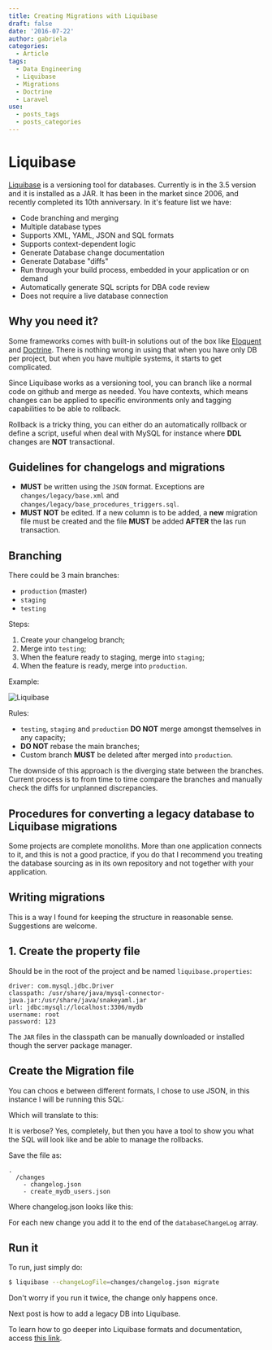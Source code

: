 ```yaml
---
title: Creating Migrations with Liquibase
draft: false
date: '2016-07-22'
author: gabriela
categories:
  - Article
tags:
  - Data Engineering
  - Liquibase
  - Migrations
  - Doctrine
  - Laravel
use:
  - posts_tags
  - posts_categories
---
```


# Liquibase

[Liquibase](www.liquibase.org) is a versioning tool for databases. Currently is in the 3.5 version and it is installed as a JAR. It has been in the market since 2006, and recently completed its 10th anniversary. In it's feature list we have:

- Code branching and merging
- Multiple database types
- Supports XML, YAML, JSON and SQL formats
- Supports context-dependent logic
- Generate Database change documentation
- Generate Database "diffs"
- Run through your build process, embedded in your application or on demand
- Automatically generate SQL scripts for DBA code review
- Does not require a live database connection

## Why you need it?

Some frameworks comes with built-in solutions out of the box like [Eloquent](https://laravel.com/docs/5.2/eloquent) and [Doctrine](http://www.doctrine-project.org/). There is nothing wrong in using that when you have only DB per project, but when you have multiple systems, it starts to get complicated.

Since Liquibase works as a versioning tool, you can branch like a normal code on github and merge as needed. You have contexts, which means changes can be applied to specific environments only and tagging capabilities to be able to rollback.

Rollback is a tricky thing, you can either do an automatically rollback or define a script, useful when deal with MySQL for instance where **DDL** changes are **NOT** transactional.

## Guidelines for changelogs and migrations

- **MUST** be written using the `JSON` format. Exceptions are `changes/legacy/base.xml` and `changes/legacy/base_procedures_triggers.sql`.
- **MUST NOT** be edited. If a new column is to be added, a **new** migration file must be created and the file **MUST** be added **AFTER** the las run transaction.

## Branching

There could be 3 main branches:

- `production` (master)
- `staging`
- `testing`

Steps:

1. Create your changelog branch;
2. Merge into `testing`;
3. When the feature ready to staging, merge into `staging`;
4. When the feature is ready, merge into `production`.

Example:

![Liquibase](img/2016/07/LIQUIBASE.png)

Rules:

- `testing`, `staging` and `production` **DO NOT** merge amongst themselves in any capacity;
- **DO NOT** rebase the main branches;
- Custom branch **MUST** be deleted after merged into `production`.

The downside of this approach is the diverging state between the branches. Current process is to from time to time compare the branches and manually check the diffs for unplanned discrepancies.

## Procedures for converting a legacy database to Liquibase migrations

Some projects are complete monoliths. More than one application connects to it, and this is not a good practice, if you do that I recommend you treating the database sourcing as in its own repository and not together with your application.

## Writing migrations

This is a way I found for keeping the structure in reasonable sense. Suggestions are welcome.

## 1\. Create the property file

Should be in the root of the project and be named `liquibase.properties`:

```
driver: com.mysql.jdbc.Driver
classpath: /usr/share/java/mysql-connector-java.jar:/usr/share/java/snakeyaml.jar
url: jdbc:mysql://localhost:3306/mydb
username: root
password: 123
```

The `JAR` files in the classpath can be manually downloaded or installed though the server package manager.

## Create the Migration file

You can choos e between different formats, I chose to use JSON, in this instance I will be running this SQL:

<script src="https://gist.github.com/gabidavila/47cfc3e6165dbeb0782e639e21a9399a.js">
</script>

Which will translate to this:

<script src="https://gist.github.com/gabidavila/852ac1adcefc6f49060fc329dfe2b2c3.js">
</script>

It is verbose? Yes, completely, but then you have a tool to show you what the SQL will look like and be able to manage the rollbacks.

Save the file as:

```
.
  /changes
    - changelog.json
    - create_mydb_users.json
```

Where changelog.json looks like this:

<script src="https://gist.github.com/gabidavila/7d670f761aef47491d294c4a8a00de79.js">
</script>

For each new change you add it to the end of the `databaseChangeLog` array.

## Run it

To run, just simply do:

```sh
$ liquibase --changeLogFile=changes/changelog.json migrate
```

Don't worry if you run it twice, the change only happens once.

Next post is how to add a legacy DB into Liquibase.

To learn how to go deeper into Liquibase formats and documentation, access [this link](http://www.liquibase.org/documentation/).
